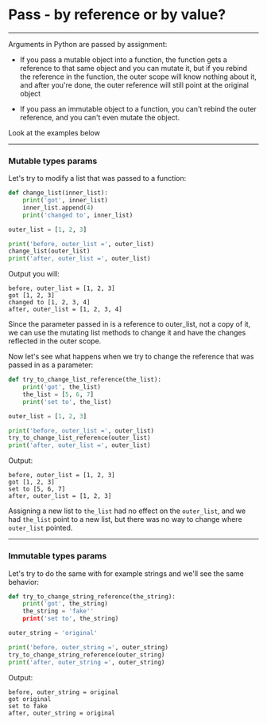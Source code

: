 # Pass - by reference or by value?

---

Arguments in Python are passed by assignment:

* If you pass a mutable object into a function, the function gets a reference to that same object and you can mutate it, but if you rebind the reference in the function, the outer scope will know nothing about it, and after you're done, the outer reference will still point at the original object

* If you pass an immutable object to a function, you can't rebind the outer reference, and you can't even mutate the object.

Look at the examples below

---

### Mutable types params

Let's try to modify a list that was passed to a function:
```python
def change_list(inner_list):
    print('got', inner_list)
    inner_list.append(4)
    print('changed to', inner_list)

outer_list = [1, 2, 3]

print('before, outer_list =', outer_list)
change_list(outer_list)
print('after, outer_list =', outer_list)
```

Output you will:
```
before, outer_list = [1, 2, 3]
got [1, 2, 3]
changed to [1, 2, 3, 4]
after, outer_list = [1, 2, 3, 4]
```

Since the parameter passed in is a reference to outer_list, not a copy of it, we can use the mutating list methods to change it and have the changes reflected in the outer scope.

Now let's see what happens when we try to change the reference that was passed in as a parameter:
```python
def try_to_change_list_reference(the_list):
    print('got', the_list)
    the_list = [5, 6, 7]
    print('set to', the_list)

outer_list = [1, 2, 3]

print('before, outer_list =', outer_list)
try_to_change_list_reference(outer_list)
print('after, outer_list =', outer_list)
```
Output:
```
before, outer_list = [1, 2, 3]
got [1, 2, 3]
set to [5, 6, 7]
after, outer_list = [1, 2, 3]
```
Assigning a new list to `the_list` had no effect on the `outer_list`, and we had `the_list` point to a new list, but there was no way to change where `outer_list` pointed.

---

### Immutable types params

Let's try to do the same with for example strings and we'll see the same behavior:

```python
def try_to_change_string_reference(the_string):
    print('got', the_string)
    the_string = 'fake''
    print('set to', the_string)

outer_string = 'original'

print('before, outer_string =', outer_string)
try_to_change_string_reference(outer_string)
print('after, outer_string =', outer_string)
```
Output:

```
before, outer_string = original
got original
set to fake
after, outer_string = original
```
